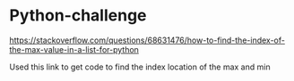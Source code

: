# Python-challenge

https://stackoverflow.com/questions/68631476/how-to-find-the-index-of-the-max-value-in-a-list-for-python

Used this link to get code to find the index location of the max and min